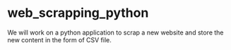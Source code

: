 # web_scrapping_python
We will work on a python application to scrap a new website and store the new content in the form of CSV file.
